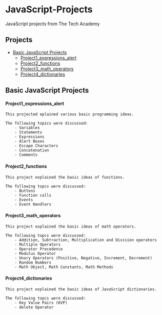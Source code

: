 # JavaScript-Projects
 JavaScript projects from The Tech Academy
 ## **Projects**
 - [Basic JavaScript Projects](#Basic-JavaScript-Projects)
   - [Project1_expressions_alert](#Project1_expressions_alert)
   - [Project2_functions](#Project2_functions)
   - [Project3_math_operators](#Project3_math_operators)
   - [Project4_dictionaries](#Project3_dictionaries)

 ## **Basic JavaScript Projects** 

#### **Project1_expressions_alert**

    This projected eplained various basic programming ideas.  

    The following topics were discussed: 
        - Variables
        - Statements
        - Expressions
        - Alert Boxes
        - Escape Characters 
        - Concatenation
        - Comments

#### **Project2_functions**

    This project explained the basic ideas of functions. 

    The following topcs were discussed: 
        - Buttons
        - Function calls
        - Events
        - Event Handlers

#### **Project3_math_operators**

    This project explained the basic ideas of math operators. 

    The following topcs were discussed: 
        - Addition, Subtraction, Multiplication and Division operators
        - Multiple Operators 
        - Operator Precedence
        - Modulus Operator
        - Unary Operators (Positive, Negative, Increment, Decrement)
        - Random Numbers
        - Math Object, Math Constants, Math Methods

#### **Project4_dictionaries**

    This project explained the basic ideas of JavaScript dictionaries. 

    The following topcs were discussed: 
        - Key Value Pairs (KVP)
        - delete Operator
